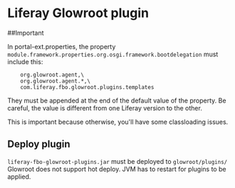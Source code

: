 # Liferay Glowroot plugin

##Important

In portal-ext.properties, the property
`module.framework.properties.org.osgi.framework.bootdelegation` must include this:

```
    org.glowroot.agent,\
    org.glowroot.agent.*,\
    com.liferay.fbo.glowroot.plugins.templates
```

They must be appended at the end of the default value of the property.
Be careful, the value is different from one Liferay version to the other.

This is important because otherwise, you'll have some classloading issues.

## Deploy plugin

`liferay-fbo-glowroot-plugins.jar` must be deployed to `glowroot/plugins/`
Glowroot does not support hot deploy. JVM has to restart for plugins to
be applied.